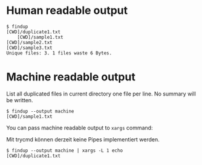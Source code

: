 # Human readable output

```
$ findup
[CWD]/duplicate1.txt
    [CWD]/sample1.txt
[CWD]/sample2.txt
[CWD]/sample3.txt
Unique files: 3. 1 files waste 6 Bytes.

```

# Machine readable output

List all duplicated files in current directory one file per line. No 
summary will be written.

```trycmd
$ findup --output machine
[CWD]/sample1.txt

```

You can pass machine readable output to `xargs` command:

Mit trycmd können derzeit keine Pipes implementiert werden.

```ignore
$ findup --output machine | xargs -L 1 echo
[CWD]/duplicate1.txt
```